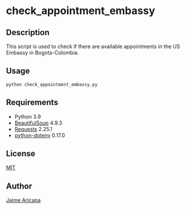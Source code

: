 # check_appointment_embassy

## Description

This script is used to check if there are available appointments in the US Embassy in Bogota-Colombia.

## Usage

```python check_appointment_embassy.py```

## Requirements

- Python 3.9
- [BeautifulSoup](https://www.crummy.com/software/BeautifulSoup/bs4/doc/) 4.9.3
- [Requests](https://requests.readthedocs.io/en/master/) 2.25.1
- [python-dotenv](https://pypi.org/project/python-dotenv/) 0.17.0

## License

[MIT](https://choosealicense.com/licenses/mit/)

## Author

[Jaime Aricapa](https://github.com/ja95aricapa/check_appointment_embassy)

